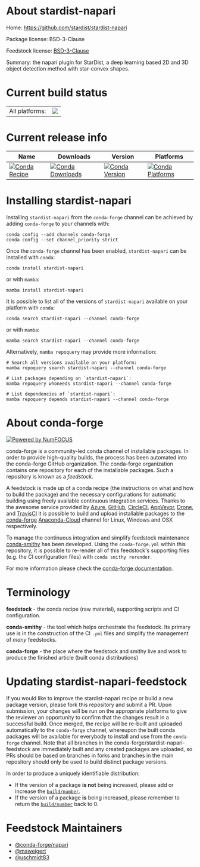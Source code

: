 About stardist-napari
=====================

Home: https://github.com/stardist/stardist-napari

Package license: BSD-3-Clause

Feedstock license: [BSD-3-Clause](https://github.com/conda-forge/stardist-napari-feedstock/blob/main/LICENSE.txt)

Summary: the napari plugin for StarDist, a deep learning based 2D and 3D object detection method with star-convex shapes.

Current build status
====================


<table><tr><td>All platforms:</td>
    <td>
      <a href="https://dev.azure.com/conda-forge/feedstock-builds/_build/latest?definitionId=16383&branchName=main">
        <img src="https://dev.azure.com/conda-forge/feedstock-builds/_apis/build/status/stardist-napari-feedstock?branchName=main">
      </a>
    </td>
  </tr>
</table>

Current release info
====================

| Name | Downloads | Version | Platforms |
| --- | --- | --- | --- |
| [![Conda Recipe](https://img.shields.io/badge/recipe-stardist--napari-green.svg)](https://anaconda.org/conda-forge/stardist-napari) | [![Conda Downloads](https://img.shields.io/conda/dn/conda-forge/stardist-napari.svg)](https://anaconda.org/conda-forge/stardist-napari) | [![Conda Version](https://img.shields.io/conda/vn/conda-forge/stardist-napari.svg)](https://anaconda.org/conda-forge/stardist-napari) | [![Conda Platforms](https://img.shields.io/conda/pn/conda-forge/stardist-napari.svg)](https://anaconda.org/conda-forge/stardist-napari) |

Installing stardist-napari
==========================

Installing `stardist-napari` from the `conda-forge` channel can be achieved by adding `conda-forge` to your channels with:

```
conda config --add channels conda-forge
conda config --set channel_priority strict
```

Once the `conda-forge` channel has been enabled, `stardist-napari` can be installed with `conda`:

```
conda install stardist-napari
```

or with `mamba`:

```
mamba install stardist-napari
```

It is possible to list all of the versions of `stardist-napari` available on your platform with `conda`:

```
conda search stardist-napari --channel conda-forge
```

or with `mamba`:

```
mamba search stardist-napari --channel conda-forge
```

Alternatively, `mamba repoquery` may provide more information:

```
# Search all versions available on your platform:
mamba repoquery search stardist-napari --channel conda-forge

# List packages depending on `stardist-napari`:
mamba repoquery whoneeds stardist-napari --channel conda-forge

# List dependencies of `stardist-napari`:
mamba repoquery depends stardist-napari --channel conda-forge
```


About conda-forge
=================

[![Powered by
NumFOCUS](https://img.shields.io/badge/powered%20by-NumFOCUS-orange.svg?style=flat&colorA=E1523D&colorB=007D8A)](https://numfocus.org)

conda-forge is a community-led conda channel of installable packages.
In order to provide high-quality builds, the process has been automated into the
conda-forge GitHub organization. The conda-forge organization contains one repository
for each of the installable packages. Such a repository is known as a *feedstock*.

A feedstock is made up of a conda recipe (the instructions on what and how to build
the package) and the necessary configurations for automatic building using freely
available continuous integration services. Thanks to the awesome service provided by
[Azure](https://azure.microsoft.com/en-us/services/devops/), [GitHub](https://github.com/),
[CircleCI](https://circleci.com/), [AppVeyor](https://www.appveyor.com/),
[Drone](https://cloud.drone.io/welcome), and [TravisCI](https://travis-ci.com/)
it is possible to build and upload installable packages to the
[conda-forge](https://anaconda.org/conda-forge) [Anaconda-Cloud](https://anaconda.org/)
channel for Linux, Windows and OSX respectively.

To manage the continuous integration and simplify feedstock maintenance
[conda-smithy](https://github.com/conda-forge/conda-smithy) has been developed.
Using the ``conda-forge.yml`` within this repository, it is possible to re-render all of
this feedstock's supporting files (e.g. the CI configuration files) with ``conda smithy rerender``.

For more information please check the [conda-forge documentation](https://conda-forge.org/docs/).

Terminology
===========

**feedstock** - the conda recipe (raw material), supporting scripts and CI configuration.

**conda-smithy** - the tool which helps orchestrate the feedstock.
                   Its primary use is in the construction of the CI ``.yml`` files
                   and simplify the management of *many* feedstocks.

**conda-forge** - the place where the feedstock and smithy live and work to
                  produce the finished article (built conda distributions)


Updating stardist-napari-feedstock
==================================

If you would like to improve the stardist-napari recipe or build a new
package version, please fork this repository and submit a PR. Upon submission,
your changes will be run on the appropriate platforms to give the reviewer an
opportunity to confirm that the changes result in a successful build. Once
merged, the recipe will be re-built and uploaded automatically to the
`conda-forge` channel, whereupon the built conda packages will be available for
everybody to install and use from the `conda-forge` channel.
Note that all branches in the conda-forge/stardist-napari-feedstock are
immediately built and any created packages are uploaded, so PRs should be based
on branches in forks and branches in the main repository should only be used to
build distinct package versions.

In order to produce a uniquely identifiable distribution:
 * If the version of a package **is not** being increased, please add or increase
   the [``build/number``](https://docs.conda.io/projects/conda-build/en/latest/resources/define-metadata.html#build-number-and-string).
 * If the version of a package **is** being increased, please remember to return
   the [``build/number``](https://docs.conda.io/projects/conda-build/en/latest/resources/define-metadata.html#build-number-and-string)
   back to 0.

Feedstock Maintainers
=====================

* [@conda-forge/napari](https://github.com/conda-forge/napari/)
* [@maweigert](https://github.com/maweigert/)
* [@uschmidt83](https://github.com/uschmidt83/)

